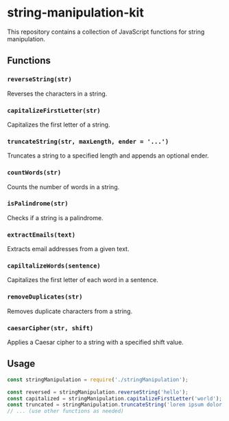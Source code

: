 # string-manipulation-kit

This repository contains a collection of JavaScript functions for string manipulation.

## Functions

### `reverseString(str)`

Reverses the characters in a string.

### `capitalizeFirstLetter(str)`

Capitalizes the first letter of a string.

### `truncateString(str, maxLength, ender = '...')`

Truncates a string to a specified length and appends an optional ender.

### `countWords(str)`

Counts the number of words in a string.

### `isPalindrome(str)`

Checks if a string is a palindrome.

### `extractEmails(text)`

Extracts email addresses from a given text.

### `capiltalizeWords(sentence)`

Capitalizes the first letter of each word in a sentence.

### `removeDuplicates(str)`

Removes duplicate characters from a string.

### `caesarCipher(str, shift)`

Applies a Caesar cipher to a string with a specified shift value.

## Usage

```javascript
const stringManipulation = require('./stringManipulation');

const reversed = stringManipulation.reverseString('hello');
const capitalized = stringManipulation.capitalizeFirstLetter('world');
const truncated = stringManipulation.truncateString('lorem ipsum dolor sit amet', 10);
// ... (use other functions as needed)
```
